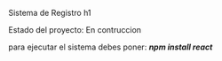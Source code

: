 Sistema de Registro h1

Estado del proyecto: En contruccion 

para ejecutar el sistema debes poner:
   ***npm install react*** 
